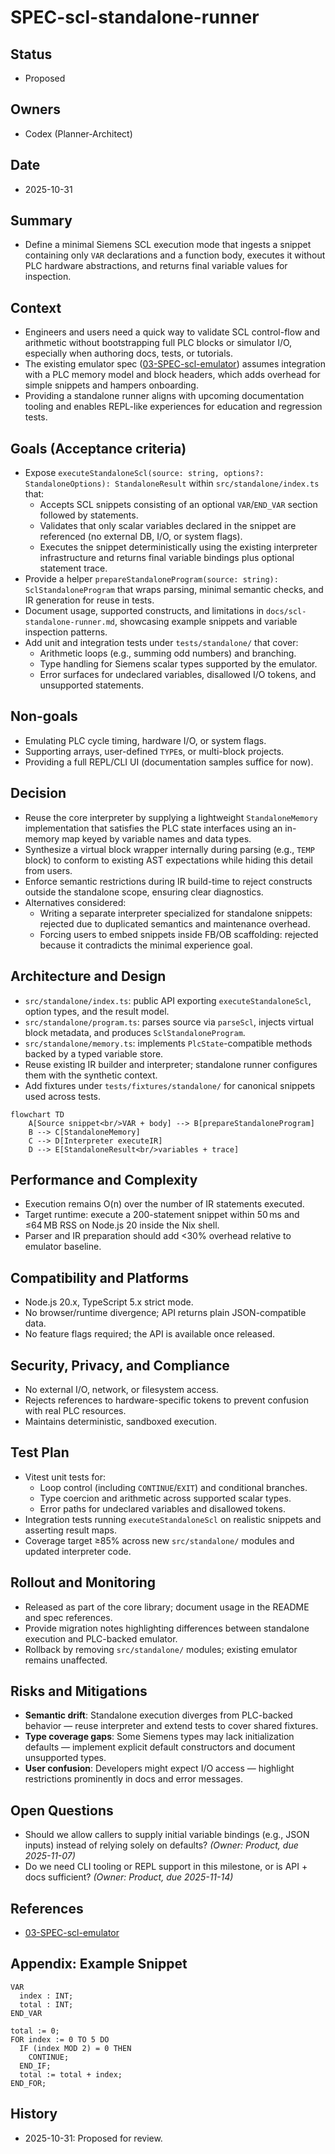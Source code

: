 # SPEC-scl-standalone-runner

## Status

- Proposed

## Owners

- Codex (Planner-Architect)

## Date

- 2025-10-31

## Summary

- Define a minimal Siemens SCL execution mode that ingests a snippet containing only `VAR` declarations and a function body, executes it without PLC hardware abstractions, and returns final variable values for inspection.

## Context

- Engineers and users need a quick way to validate SCL control-flow and arithmetic without bootstrapping full PLC blocks or simulator I/O, especially when authoring docs, tests, or tutorials.
- The existing emulator spec ([03-SPEC-scl-emulator](03-SPEC-scl-emulator.md)) assumes integration with a PLC memory model and block headers, which adds overhead for simple snippets and hampers onboarding.
- Providing a standalone runner aligns with upcoming documentation tooling and enables REPL-like experiences for education and regression tests.

## Goals (Acceptance criteria)

- Expose `executeStandaloneScl(source: string, options?: StandaloneOptions): StandaloneResult` within `src/standalone/index.ts` that:
  - Accepts SCL snippets consisting of an optional `VAR`/`END_VAR` section followed by statements.
  - Validates that only scalar variables declared in the snippet are referenced (no external DB, I/O, or system flags).
  - Executes the snippet deterministically using the existing interpreter infrastructure and returns final variable bindings plus optional statement trace.
- Provide a helper `prepareStandaloneProgram(source: string): SclStandaloneProgram` that wraps parsing, minimal semantic checks, and IR generation for reuse in tests.
- Document usage, supported constructs, and limitations in `docs/scl-standalone-runner.md`, showcasing example snippets and variable inspection patterns.
- Add unit and integration tests under `tests/standalone/` that cover:
  - Arithmetic loops (e.g., summing odd numbers) and branching.
  - Type handling for Siemens scalar types supported by the emulator.
  - Error surfaces for undeclared variables, disallowed I/O tokens, and unsupported statements.

## Non-goals

- Emulating PLC cycle timing, hardware I/O, or system flags.
- Supporting arrays, user-defined `TYPE`s, or multi-block projects.
- Providing a full REPL/CLI UI (documentation samples suffice for now).

## Decision

- Reuse the core interpreter by supplying a lightweight `StandaloneMemory` implementation that satisfies the PLC state interfaces using an in-memory map keyed by variable names and data types.
- Synthesize a virtual block wrapper internally during parsing (e.g., `TEMP` block) to conform to existing AST expectations while hiding this detail from users.
- Enforce semantic restrictions during IR build-time to reject constructs outside the standalone scope, ensuring clear diagnostics.
- Alternatives considered:
  - Writing a separate interpreter specialized for standalone snippets: rejected due to duplicated semantics and maintenance overhead.
  - Forcing users to embed snippets inside FB/OB scaffolding: rejected because it contradicts the minimal experience goal.

## Architecture and Design

- `src/standalone/index.ts`: public API exporting `executeStandaloneScl`, option types, and the result model.
- `src/standalone/program.ts`: parses source via `parseScl`, injects virtual block metadata, and produces `SclStandaloneProgram`.
- `src/standalone/memory.ts`: implements `PlcState`-compatible methods backed by a typed variable store.
- Reuse existing IR builder and interpreter; standalone runner configures them with the synthetic context.
- Add fixtures under `tests/fixtures/standalone/` for canonical snippets used across tests.

```mermaid
flowchart TD
    A[Source snippet<br/>VAR + body] --> B[prepareStandaloneProgram]
    B --> C[StandaloneMemory]
    C --> D[Interpreter executeIR]
    D --> E[StandaloneResult<br/>variables + trace]
```

## Performance and Complexity

- Execution remains O(n) over the number of IR statements executed.
- Target runtime: execute a 200-statement snippet within 50 ms and ≤64 MB RSS on Node.js 20 inside the Nix shell.
- Parser and IR preparation should add <30% overhead relative to emulator baseline.

## Compatibility and Platforms

- Node.js 20.x, TypeScript 5.x strict mode.
- No browser/runtime divergence; API returns plain JSON-compatible data.
- No feature flags required; the API is available once released.

## Security, Privacy, and Compliance

- No external I/O, network, or filesystem access.
- Rejects references to hardware-specific tokens to prevent confusion with real PLC resources.
- Maintains deterministic, sandboxed execution.

## Test Plan

- Vitest unit tests for:
  - Loop control (including `CONTINUE`/`EXIT`) and conditional branches.
  - Type coercion and arithmetic across supported scalar types.
  - Error paths for undeclared variables and disallowed tokens.
- Integration tests running `executeStandaloneScl` on realistic snippets and asserting result maps.
- Coverage target ≥85% across new `src/standalone/` modules and updated interpreter code.

## Rollout and Monitoring

- Released as part of the core library; document usage in the README and spec references.
- Provide migration notes highlighting differences between standalone execution and PLC-backed emulator.
- Rollback by removing `src/standalone/` modules; existing emulator remains unaffected.

## Risks and Mitigations

- **Semantic drift**: Standalone execution diverges from PLC-backed behavior — reuse interpreter and extend tests to cover shared fixtures.
- **Type coverage gaps**: Some Siemens types may lack initialization defaults — implement explicit default constructors and document unsupported types.
- **User confusion**: Developers might expect I/O access — highlight restrictions prominently in docs and error messages.

## Open Questions

- Should we allow callers to supply initial variable bindings (e.g., JSON inputs) instead of relying solely on defaults? _(Owner: Product, due 2025-11-07)_
- Do we need CLI tooling or REPL support in this milestone, or is API + docs sufficient? _(Owner: Product, due 2025-11-14)_

## References

- [03-SPEC-scl-emulator](03-SPEC-scl-emulator.md)

## Appendix: Example Snippet

```
VAR
  index : INT;
  total : INT;
END_VAR

total := 0;
FOR index := 0 TO 5 DO
  IF (index MOD 2) = 0 THEN
    CONTINUE;
  END_IF;
  total := total + index;
END_FOR;
```

## History

- 2025-10-31: Proposed for review.
